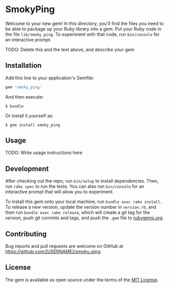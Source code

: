 # SmokyPing

Welcome to your new gem! In this directory, you'll find the files you need to be able to package up your Ruby library into a gem. Put your Ruby code in the file `lib/smoky_ping`. To experiment with that code, run `bin/console` for an interactive prompt.

TODO: Delete this and the text above, and describe your gem

## Installation

Add this line to your application's Gemfile:

```ruby
gem 'smoky_ping'
```

And then execute:

    $ bundle

Or install it yourself as:

    $ gem install smoky_ping

## Usage

TODO: Write usage instructions here

## Development

After checking out the repo, run `bin/setup` to install dependencies. Then, run `rake spec` to run the tests. You can also run `bin/console` for an interactive prompt that will allow you to experiment.

To install this gem onto your local machine, run `bundle exec rake install`. To release a new version, update the version number in `version.rb`, and then run `bundle exec rake release`, which will create a git tag for the version, push git commits and tags, and push the `.gem` file to [rubygems.org](https://rubygems.org).

## Contributing

Bug reports and pull requests are welcome on GitHub at https://github.com/[USERNAME]/smoky_ping.

## License

The gem is available as open source under the terms of the [MIT License](http://opensource.org/licenses/MIT).
